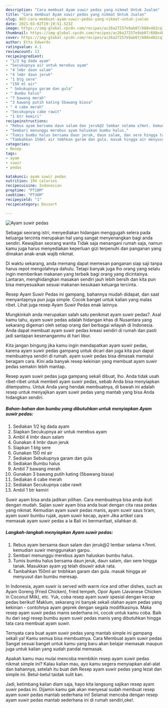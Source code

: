 ```yaml
---
description: "Cara membuat Ayam suwir pedas yang nikmat Untuk Jualan"
title: "Cara membuat Ayam suwir pedas yang nikmat Untuk Jualan"
slug: 803-cara-membuat-ayam-suwir-pedas-yang-nikmat-untuk-jualan
date: 2021-03-02T19:19:51.523Z
image: https://img-global.cpcdn.com/recipes/ac26a27257e9ab07/680x482cq70/ayam-suwir-pedas-foto-resep-utama.jpg
thumbnail: https://img-global.cpcdn.com/recipes/ac26a27257e9ab07/680x482cq70/ayam-suwir-pedas-foto-resep-utama.jpg
cover: https://img-global.cpcdn.com/recipes/ac26a27257e9ab07/680x482cq70/ayam-suwir-pedas-foto-resep-utama.jpg
author: Etta Edwards
ratingvalue: 4.1
reviewcount: 13
recipeingredient:
- "1/2 kg dada ayam"
- "Secukupnya air untuk merebus ayam"
- "4 lmbr daun salam"
- "4 lmbr daun jeruk"
- "1 btg sere"
- "150 ml air"
- " Sebukupnya garam dan gula"
- " Bumbu halus"
- "7 bawang merah"
- "3 bawang putih kating 5bawang biasa"
- " 4 cabe merah"
- "Secukupnya cabe rawit"
- "1 btr kemiri"
recipeinstructions:
- "Rebus ayam bersama daun salam dan jeruk@2 lembar selama ±7mnt. kemudian suwir menggunakan garpu."
- "Sembari menunggu merebus ayam haluskan bumbu halus."
- "Tumis bumbu halus bersama daun jeruk, daun salam, dan sere hingga tanak. Masukkan ayam yg telah disuwir aduk rata."
- "Tambahkan 150ml air tmbhkan garam dan gula. masak hingga air menyusut dan bumbu meresap."
categories:
- Resep
tags:
- ayam
- suwir
- pedas

katakunci: ayam suwir pedas 
nutrition: 194 calories
recipecuisine: Indonesian
preptime: "PT18M"
cooktime: "PT36M"
recipeyield: "1"
recipecategory: Dessert

---
```



![Ayam suwir pedas](https://img-global.cpcdn.com/recipes/ac26a27257e9ab07/680x482cq70/ayam-suwir-pedas-foto-resep-utama.jpg)

Sebagai seorang istri, menyediakan hidangan menggugah selera pada keluarga tercinta merupakan hal yang sangat menyenangkan bagi anda sendiri. Kewajiban seorang  wanita Tidak saja menangani rumah saja, namun kamu juga harus menyediakan keperluan gizi terpenuhi dan panganan yang dimakan anak-anak wajib nikmat.

Di waktu  sekarang, anda memang dapat memesan panganan siap saji tanpa harus repot mengolahnya dahulu. Tetapi banyak juga lho orang yang selalu ingin memberikan makanan yang terbaik bagi orang yang dicintainya. Lantaran, menghidangkan masakan sendiri jauh lebih bersih dan kita pun bisa menyesuaikan sesuai makanan kesukaan keluarga tercinta. 

Resep Ayam Suwir Pedas ini gampang, bahannya mudah didapat, dan saat menyantapnya pun juga simple. Cocok banget untuk kalian yang malas ribet. Lihat juga resep Ayam Suwir Pedas enak lainnya.

Mungkinkah anda merupakan salah satu penikmat ayam suwir pedas?. Asal kamu tahu, ayam suwir pedas adalah hidangan khas di Nusantara yang sekarang digemari oleh setiap orang dari berbagai wilayah di Indonesia. Anda dapat membuat ayam suwir pedas kreasi sendiri di rumah dan pasti jadi santapan kesenanganmu di hari libur.

Kita jangan bingung jika kamu ingin mendapatkan ayam suwir pedas, karena ayam suwir pedas gampang untuk dicari dan juga kita pun dapat membuatnya sendiri di rumah. ayam suwir pedas bisa dimasak memalui beragam cara. Kini ada banyak resep kekinian yang membuat ayam suwir pedas semakin lebih mantap.

Resep ayam suwir pedas juga gampang sekali dibuat, lho. Anda tidak usah ribet-ribet untuk membeli ayam suwir pedas, sebab Anda bisa menyiapkan ditempatmu. Untuk Anda yang hendak membuatnya, di bawah ini adalah resep untuk menyajikan ayam suwir pedas yang mantab yang bisa Anda hidangkan sendiri.

<!--inarticleads1-->

##### Bahan-bahan dan bumbu yang dibutuhkan untuk menyiapkan Ayam suwir pedas:

1. Sediakan 1/2 kg dada ayam
1. Siapkan Secukupnya air untuk merebus ayam
1. Ambil 4 lmbr daun salam
1. Gunakan 4 lmbr daun jeruk
1. Siapkan 1 btg sere
1. Gunakan 150 ml air
1. Sediakan  Sebukupnya garam dan gula
1. Sediakan  Bumbu halus
1. Ambil 7 bawang merah
1. Gunakan 3 bawang putih kating (5bawang biasa)
1. Sediakan  4 cabe merah
1. Sediakan Secukupnya cabe rawit
1. Ambil 1 btr kemiri


Suwir ayam bisa anda jadikan pilihan. Cara membuatnya bisa anda ikuti dengan mudah. Sajian suwir ayam bisa anda buat dengan cita rasa pedas yang nikmat. Kemudian ayam suwir pedas manis, ayam suwir saus tiram, ayam suwir bumbu rujak, ayam suwir kecap, ayam Jika artikel cara memasak ayam suwir pedas a la Bali ini bermanfaat, silahkan di. 

<!--inarticleads2-->

##### Langkah-langkah menyiapkan Ayam suwir pedas:

1. Rebus ayam bersama daun salam dan jeruk@2 lembar selama ±7mnt. kemudian suwir menggunakan garpu.
1. Sembari menunggu merebus ayam haluskan bumbu halus.
1. Tumis bumbu halus bersama daun jeruk, daun salam, dan sere hingga tanak. Masukkan ayam yg telah disuwir aduk rata.
1. Tambahkan 150ml air tmbhkan garam dan gula. masak hingga air menyusut dan bumbu meresap.


In Indonesia, ayam suwir is served with warm rice and other dishes, such as Ayam Goreng (Fried Chicken), fried tempeh, Opor Ayam (Javanese Chicken in Coconut Milk), etc. Yuk, coba resep ayam suwir spesial dengan kecap pedas berikut! Maklum, sekarang ini banyak sekali olahan ayam pedas yang kekinian - contohnya ayam geprek dengan segala modifikasinya. Maka resep ayam suwir pedas manis sederhana ini, cocok untuk kamu coba. Baik itu dari segi resep bumbu ayam suwir pedas manis yang dibutuhkan hingga tata cara membuat ayam suwir. 

Ternyata cara buat ayam suwir pedas yang mantab simple ini gampang sekali ya! Kamu semua bisa membuatnya. Cara Membuat ayam suwir pedas Sangat sesuai banget untuk kamu yang baru akan belajar memasak maupun juga untuk kalian yang sudah pandai memasak.

Apakah kamu mau mulai mencoba membikin resep ayam suwir pedas nikmat simple ini? Kalau kalian mau, ayo kamu segera menyiapkan alat-alat dan bahannya, setelah itu buat deh Resep ayam suwir pedas yang lezat dan simple ini. Betul-betul taidak sulit kan. 

Jadi, ketimbang kalian diam saja, hayo kita langsung sajikan resep ayam suwir pedas ini. Dijamin kamu gak akan menyesal sudah membuat resep ayam suwir pedas mantab sederhana ini! Selamat mencoba dengan resep ayam suwir pedas mantab sederhana ini di rumah sendiri,oke!.

